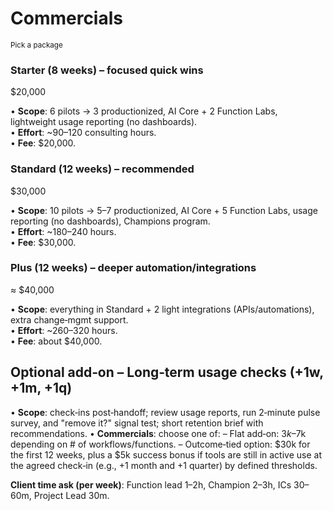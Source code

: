 # Commercials

<small class="opacity-70">Pick a package</small>

<div class="grid grid-cols-3 gap-6 mt-4">
  <div>
    <h3>Starter (8 weeks) – focused quick wins</h3>
    <div class="text-xl font-bold mt-1">$20,000</div>
    <p class="mt-2">
      • <strong>Scope</strong>: 6 pilots → 3 productionized, AI Core + 2 Function Labs, lightweight usage reporting (no dashboards).<br/>
      • <strong>Effort</strong>: ~90–120 consulting hours.<br/>
      • <strong>Fee</strong>: $20,000.
    </p>
  </div>
  <div>
    <h3>Standard (12 weeks) – recommended</h3>
    <div class="text-xl font-bold mt-1">$30,000</div>
    <p class="mt-2">
      • <strong>Scope</strong>: 10 pilots → 5–7 productionized, AI Core + 5 Function Labs, usage reporting (no dashboards), Champions program.<br/>
      • <strong>Effort</strong>: ~180–240 hours.<br/>
      • <strong>Fee</strong>: $30,000.
    </p>
  </div>
  <div>
    <h3>Plus (12 weeks) – deeper automation/integrations</h3>
    <div class="text-xl font-bold mt-1">≈ $40,000</div>
    <p class="mt-2">
      • <strong>Scope</strong>: everything in Standard + 2 light integrations (APIs/automations), extra change‑mgmt support.<br/>
      • <strong>Effort</strong>: ~260–320 hours.<br/>
      • <strong>Fee</strong>: about $40,000.
    </p>
  </div>
</div>

## Optional add‑on – Long‑term usage checks (+1w, +1m, +1q)

• <strong>Scope</strong>: check‑ins post‑handoff; review usage reports, run 2‑minute pulse survey, and "remove it?" signal test; short retention brief with recommendations.
• <strong>Commercials</strong>: choose one of:
  – Flat add‑on: $3k–$7k depending on # of workflows/functions.
  – Outcome‑tied option: $30k for the first 12 weeks, plus a $5k success bonus if tools are still in active use at the agreed check‑in (e.g., +1 month and +1 quarter) by defined thresholds.

<strong>Client time ask (per week)</strong>: Function lead 1–2h, Champion 2–3h, ICs 30–60m, Project Lead 30m.

